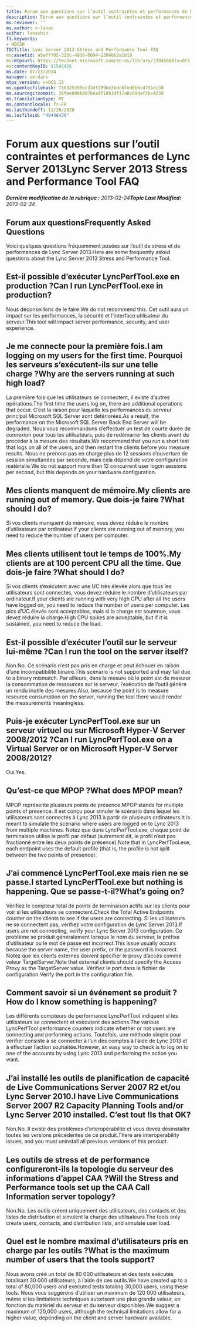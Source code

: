 ```yaml
---
title: Forum aux questions sur l’outil contraintes et performances de Lync Server 2013
description: Forum aux questions sur l’outil contraintes et performances de Lync Server 2013.
ms.reviewer: ''
ms.author: v-lanac
author: lanachin
f1.keywords:
- NOCSH
TOCTitle: Lync Server 2013 Stress and Performance Tool FAQ
ms:assetid: a5aff705-320c-4916-8094-23046b2a1b18
ms:mtpsurl: https://technet.microsoft.com/en-us/library/JJ945600(v=OCS.15)
ms:contentKeyID: 51541426
ms.date: 07/23/2014
manager: serdars
mtps_version: v=OCS.15
ms.openlocfilehash: 716325390bc33df209be3bdc67ed8b6cd7d1ec30
ms.sourcegitcommit: 36fee89bb887bea4f18b19f17a8c69daf5bc423d
ms.translationtype: MT
ms.contentlocale: fr-FR
ms.lasthandoff: 11/26/2020
ms.locfileid: "49446436"
---
```

# <a name="lync-server-2013-stress-and-performance-tool-faq"></a><span data-ttu-id="3e4eb-103">Forum aux questions sur l’outil contraintes et performances de Lync Server 2013</span><span class="sxs-lookup"><span data-stu-id="3e4eb-103">Lync Server 2013 Stress and Performance Tool FAQ</span></span>

<div data-xmlns="http://www.w3.org/1999/xhtml">

<div class="topic" data-xmlns="http://www.w3.org/1999/xhtml" data-msxsl="urn:schemas-microsoft-com:xslt" data-cs="https://msdn.microsoft.com/">

<div data-asp="https://msdn2.microsoft.com/asp">



</div>

<div id="mainSection">

<div id="mainBody"><span data-ttu-id="3e4eb-104">

<span> </span></span><span class="sxs-lookup"><span data-stu-id="3e4eb-104">

<span> </span></span></span>

<span data-ttu-id="3e4eb-105">_**Dernière modification de la rubrique :** 2013-02-24_</span><span class="sxs-lookup"><span data-stu-id="3e4eb-105">_**Topic Last Modified:** 2013-02-24_</span></span>

<div>

## <a name="frequently-asked-questions"></a><span data-ttu-id="3e4eb-106">Forum aux questions</span><span class="sxs-lookup"><span data-stu-id="3e4eb-106">Frequently Asked Questions</span></span>

<span data-ttu-id="3e4eb-107">Voici quelques questions fréquemment posées sur l’outil de stress et de performances de Lync Server 2013.</span><span class="sxs-lookup"><span data-stu-id="3e4eb-107">Here are some frequently asked questions about the Lync Server 2013 Stress and Performance Tool.</span></span>

<div>

## <a name="can-i-run-lyncperftoolexe-in-production"></a><span data-ttu-id="3e4eb-108">Est-il possible d’exécuter LyncPerfTool.exe en production ?</span><span class="sxs-lookup"><span data-stu-id="3e4eb-108">Can I run LyncPerfTool.exe in production?</span></span>

<span data-ttu-id="3e4eb-109">Nous déconseillons de le faire.</span><span class="sxs-lookup"><span data-stu-id="3e4eb-109">We do not recommend this.</span></span> <span data-ttu-id="3e4eb-110">Cet outil aura un impact sur les performances, la sécurité et l’interface utilisateur du serveur.</span><span class="sxs-lookup"><span data-stu-id="3e4eb-110">This tool will impact server performance, security, and user experience.</span></span>

</div>

<div>

## <a name="i-am-logging-on-my-users-for-the-first-time-why-are-the-servers-running-at-such-high-load"></a><span data-ttu-id="3e4eb-111">Je me connecte pour la première fois.</span><span class="sxs-lookup"><span data-stu-id="3e4eb-111">I am logging on my users for the first time.</span></span> <span data-ttu-id="3e4eb-112">Pourquoi les serveurs s’exécutent-ils sur une telle charge ?</span><span class="sxs-lookup"><span data-stu-id="3e4eb-112">Why are the servers running at such high load?</span></span>

<span data-ttu-id="3e4eb-113">La première fois que les utilisateurs se connectent, il existe d’autres opérations.</span><span class="sxs-lookup"><span data-stu-id="3e4eb-113">The first time the users log on, there are additional operations that occur.</span></span> <span data-ttu-id="3e4eb-114">C’est la raison pour laquelle les performances du serveur principal Microsoft SQL Server sont détériorées.</span><span class="sxs-lookup"><span data-stu-id="3e4eb-114">As a result, the performance on the Microsoft SQL Server Back End Server will be degraded.</span></span> <span data-ttu-id="3e4eb-115">Nous vous recommandons d’effectuer un test de courte durée de connexion pour tous les utilisateurs, puis de redémarrer les clients avant de procéder à la mesure des résultats.</span><span class="sxs-lookup"><span data-stu-id="3e4eb-115">We recommend that you run a short test that logs on all of the users, and then restart the clients before you measure results.</span></span> <span data-ttu-id="3e4eb-116">Nous ne prenons pas en charge plus de 12 sessions d’ouverture de session simultanées par seconde, mais cela dépend de votre configuration matérielle.</span><span class="sxs-lookup"><span data-stu-id="3e4eb-116">We do not support more than 12 concurrent user logon sessions per second, but this depends on your hardware configuration.</span></span>

</div>

<div>

## <a name="my-clients-are-running-out-of-memory-what-should-i-do"></a><span data-ttu-id="3e4eb-117">Mes clients manquent de mémoire.</span><span class="sxs-lookup"><span data-stu-id="3e4eb-117">My clients are running out of memory.</span></span> <span data-ttu-id="3e4eb-118">Que dois-je faire ?</span><span class="sxs-lookup"><span data-stu-id="3e4eb-118">What should I do?</span></span>

<span data-ttu-id="3e4eb-119">Si vos clients manquent de mémoire, vous devez réduire le nombre d’utilisateurs par ordinateur.</span><span class="sxs-lookup"><span data-stu-id="3e4eb-119">If your clients are running out of memory, you need to reduce the number of users per computer.</span></span>

</div>

<div>

## <a name="my-clients-are-at-100-percent-cpu-all-the-time-what-should-i-do"></a><span data-ttu-id="3e4eb-120">Mes clients utilisent tout le temps de 100%.</span><span class="sxs-lookup"><span data-stu-id="3e4eb-120">My clients are at 100 percent CPU all the time.</span></span> <span data-ttu-id="3e4eb-121">Que dois-je faire ?</span><span class="sxs-lookup"><span data-stu-id="3e4eb-121">What should I do?</span></span>

<span data-ttu-id="3e4eb-122">Si vos clients s’exécutent avec une UC très élevée alors que tous les utilisateurs sont connectés, vous devez réduire le nombre d’utilisateurs par ordinateur.</span><span class="sxs-lookup"><span data-stu-id="3e4eb-122">If your clients are running with very high CPU after all the users have logged on, you need to reduce the number of users per computer.</span></span> <span data-ttu-id="3e4eb-123">Les pics d’UC élevés sont acceptables, mais si la charge est soutenue, vous devez réduire la charge.</span><span class="sxs-lookup"><span data-stu-id="3e4eb-123">High CPU spikes are acceptable, but if it is sustained, you need to reduce the load.</span></span>

</div>

<div>

## <a name="can-i-run-the-tool-on-the-server-itself"></a><span data-ttu-id="3e4eb-124">Est-il possible d’exécuter l’outil sur le serveur lui-même ?</span><span class="sxs-lookup"><span data-stu-id="3e4eb-124">Can I run the tool on the server itself?</span></span>

<span data-ttu-id="3e4eb-125">Non.</span><span class="sxs-lookup"><span data-stu-id="3e4eb-125">No.</span></span> <span data-ttu-id="3e4eb-126">Ce scénario n’est pas pris en charge et peut échouer en raison d’une incompatibilité binaire.</span><span class="sxs-lookup"><span data-stu-id="3e4eb-126">This scenario is not supported and may fail due to a binary mismatch.</span></span> <span data-ttu-id="3e4eb-127">Par ailleurs, dans la mesure où le point est de mesurer la consommation de ressources sur le serveur, l’exécution de l’outil génère un rendu inutile des mesures.</span><span class="sxs-lookup"><span data-stu-id="3e4eb-127">Also, because the point is to measure resource consumption on the server, running the tool there would render the measurements meaningless.</span></span>

</div>

<div>

## <a name="can-i-run-lyncperftoolexe-on-a-virtual-server-or-on-microsoft-hyper-v-server-20082012"></a><span data-ttu-id="3e4eb-128">Puis-je exécuter LyncPerfTool.exe sur un serveur virtuel ou sur Microsoft Hyper-V Server 2008/2012 ?</span><span class="sxs-lookup"><span data-stu-id="3e4eb-128">Can I run LyncPerfTool.exe on a Virtual Server or on Microsoft Hyper-V Server 2008/2012?</span></span>

<span data-ttu-id="3e4eb-129">Oui.</span><span class="sxs-lookup"><span data-stu-id="3e4eb-129">Yes.</span></span>

</div>

<div>

## <a name="what-does-mpop-mean"></a><span data-ttu-id="3e4eb-130">Qu’est-ce que MPOP ?</span><span class="sxs-lookup"><span data-stu-id="3e4eb-130">What does MPOP mean?</span></span>

<span data-ttu-id="3e4eb-131">MPOP représente plusieurs points de présence.</span><span class="sxs-lookup"><span data-stu-id="3e4eb-131">MPOP stands for multiple points of presence.</span></span> <span data-ttu-id="3e4eb-132">Il est conçu pour simuler le scénario dans lequel les utilisateurs sont connectés à Lync 2013 à partir de plusieurs ordinateurs.</span><span class="sxs-lookup"><span data-stu-id="3e4eb-132">It is meant to simulate the scenario where users are logged on to Lync 2013 from multiple machines.</span></span> <span data-ttu-id="3e4eb-133">Notez que dans LyncPerfTool.exe, chaque point de terminaison utilise le profil par défaut (autrement dit, le profil n’est pas fractionné entre les deux points de présence).</span><span class="sxs-lookup"><span data-stu-id="3e4eb-133">Note that in LyncPerfTool.exe, each endpoint uses the default profile (that is, the profile is not split between the two points of presence).</span></span>

</div>

<div>

## <a name="i-started-lyncperftoolexe-but-nothing-is-happening-whats-going-on"></a><span data-ttu-id="3e4eb-134">J’ai commencé LyncPerfTool.exe mais rien ne se passe.</span><span class="sxs-lookup"><span data-stu-id="3e4eb-134">I started LyncPerfTool.exe but nothing is happening.</span></span> <span data-ttu-id="3e4eb-135">Que se passe-t-il?</span><span class="sxs-lookup"><span data-stu-id="3e4eb-135">What’s going on?</span></span>

<span data-ttu-id="3e4eb-136">Vérifiez le compteur total de points de terminaison actifs sur les clients pour voir si les utilisateurs se connectent.</span><span class="sxs-lookup"><span data-stu-id="3e4eb-136">Check the Total Active Endpoints counter on the clients to see if the users are connecting.</span></span> <span data-ttu-id="3e4eb-137">Si les utilisateurs ne se connectent pas, vérifiez votre configuration de Lync Server 2013.</span><span class="sxs-lookup"><span data-stu-id="3e4eb-137">If users are not connecting, verify your Lync Server 2013 configuration.</span></span> <span data-ttu-id="3e4eb-138">Ce problème se produit généralement lorsque le nom du serveur, le préfixe d’utilisateur ou le mot de passe est incorrect.</span><span class="sxs-lookup"><span data-stu-id="3e4eb-138">This issue usually occurs because the server name, the user prefix, or the password is incorrect.</span></span> <span data-ttu-id="3e4eb-139">Notez que les clients externes doivent spécifier le proxy d’accès comme valeur TargetServer.</span><span class="sxs-lookup"><span data-stu-id="3e4eb-139">Note that external clients should specify the Access Proxy as the TargetServer value.</span></span> <span data-ttu-id="3e4eb-140">Vérifiez le port dans le fichier de configuration.</span><span class="sxs-lookup"><span data-stu-id="3e4eb-140">Verify the port in the configuration file.</span></span>

</div>

<div>

## <a name="how-do-i-know-something-is-happening"></a><span data-ttu-id="3e4eb-141">Comment savoir si un événement se produit ?</span><span class="sxs-lookup"><span data-stu-id="3e4eb-141">How do I know something is happening?</span></span>

<span data-ttu-id="3e4eb-142">Les différents compteurs de performance LyncPerfTool indiquent si les utilisateurs se connectent et exécutent des actions.</span><span class="sxs-lookup"><span data-stu-id="3e4eb-142">The various LyncPerfTool performance counters indicate whether or not users are connecting and performing actions.</span></span> <span data-ttu-id="3e4eb-143">Toutefois, une méthode simple pour vérifier consiste à se connecter à l’un des comptes à l’aide de Lync 2013 et à effectuer l’action souhaitée.</span><span class="sxs-lookup"><span data-stu-id="3e4eb-143">However, an easy way to check is to log on to one of the accounts by using Lync 2013 and performing the action you want.</span></span>

</div>

<div>

## <a name="i-have-live-communications-server-2007-r2-capacity-planning-tools-andor-lync-server-2010-installed-is-that-ok"></a><span data-ttu-id="3e4eb-144">J’ai installé les outils de planification de capacité de Live Communications Server 2007 R2 et/ou Lync Server 2010.</span><span class="sxs-lookup"><span data-stu-id="3e4eb-144">I have Live Communications Server 2007 R2 Capacity Planning Tools and/or Lync Server 2010 installed.</span></span> <span data-ttu-id="3e4eb-145">C’est tout !</span><span class="sxs-lookup"><span data-stu-id="3e4eb-145">Is that OK?</span></span>

<span data-ttu-id="3e4eb-146">Non.</span><span class="sxs-lookup"><span data-stu-id="3e4eb-146">No.</span></span> <span data-ttu-id="3e4eb-147">Il existe des problèmes d’interopérabilité et vous devez désinstaller toutes les versions précédentes de ce produit.</span><span class="sxs-lookup"><span data-stu-id="3e4eb-147">There are interoperability issues, and you must uninstall all previous versions of this product.</span></span>

</div>

<div>

## <a name="will-the-stress-and-performance-tools-set-up-the-caa-call-information-server-topology"></a><span data-ttu-id="3e4eb-148">Les outils de stress et de performance configureront-ils la topologie du serveur des informations d’appel CAA ?</span><span class="sxs-lookup"><span data-stu-id="3e4eb-148">Will the Stress and Performance tools set up the CAA Call Information server topology?</span></span>

<span data-ttu-id="3e4eb-149">Non.</span><span class="sxs-lookup"><span data-stu-id="3e4eb-149">No.</span></span> <span data-ttu-id="3e4eb-150">Les outils créent uniquement des utilisateurs, des contacts et des listes de distribution et simulent la charge des utilisateurs.</span><span class="sxs-lookup"><span data-stu-id="3e4eb-150">The tools only create users, contacts, and distribution lists, and simulate user load.</span></span>

</div>

<div>

## <a name="what-is-the-maximum-number-of-users-that-the-tools-support"></a><span data-ttu-id="3e4eb-151">Quel est le nombre maximal d’utilisateurs pris en charge par les outils ?</span><span class="sxs-lookup"><span data-stu-id="3e4eb-151">What is the maximum number of users that the tools support?</span></span>

<span data-ttu-id="3e4eb-152">Nous avons créé un total de 80 000 utilisateurs et des tests exécutés totalisant 30 000 utilisateurs, à l’aide de ces outils.</span><span class="sxs-lookup"><span data-stu-id="3e4eb-152">We have created up to a total of 80,000 users and executed tests totaling 30,000 users, using these tools.</span></span> <span data-ttu-id="3e4eb-153">Nous vous suggérons d’utiliser un maximum de 120 000 utilisateurs, même si les limitations techniques autorisent une plus grande valeur, en fonction du matériel du serveur et du serveur disponibles.</span><span class="sxs-lookup"><span data-stu-id="3e4eb-153">We suggest a maximum of 120,000 users, although the technical limitations allow for a higher value, depending on the client and server hardware available.</span></span>

<span data-ttu-id="3e4eb-154"></div>

</div>

</div>

<span> </span>

</div>

</div>

</span><span class="sxs-lookup"><span data-stu-id="3e4eb-154"></div>

</div>

</div>

<span> </span>

</div>

</div>

</span></span></div>

